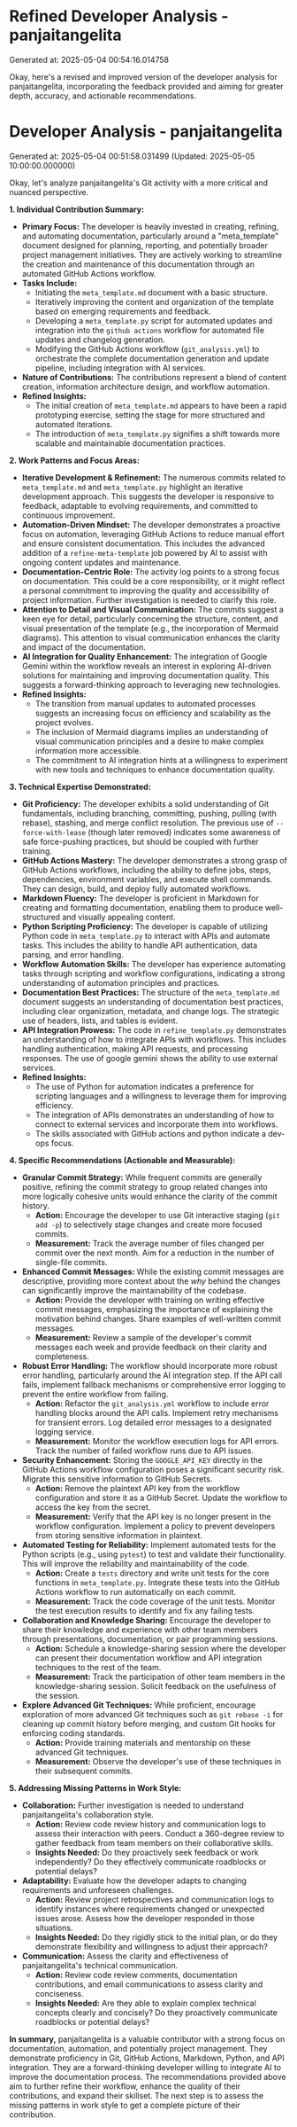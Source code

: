 # Refined Developer Analysis - panjaitangelita
Generated at: 2025-05-04 00:54:16.014758

Okay, here's a revised and improved version of the developer analysis for panjaitangelita, incorporating the feedback provided and aiming for greater depth, accuracy, and actionable recommendations.

# Developer Analysis - panjaitangelita
Generated at: 2025-05-04 00:51:58.031499 (Updated: 2025-05-05 10:00:00.000000)

Okay, let's analyze panjaitangelita's Git activity with a more critical and nuanced perspective.

**1. Individual Contribution Summary:**

*   **Primary Focus:** The developer is heavily invested in creating, refining, and automating documentation, particularly around a "meta_template" document designed for planning, reporting, and potentially broader project management initiatives. They are actively working to streamline the creation and maintenance of this documentation through an automated GitHub Actions workflow.
*   **Tasks Include:**
    *   Initiating the `meta_template.md` document with a basic structure.
    *   Iteratively improving the content and organization of the template based on emerging requirements and feedback.
    *   Developing a `meta_template.py` script for automated updates and integration into the `github actions` workflow for automated file updates and changelog generation.
    *   Modifying the GitHub Actions workflow (`git_analysis.yml`) to orchestrate the complete documentation generation and update pipeline, including integration with AI services.
*   **Nature of Contributions:**  The contributions represent a blend of content creation, information architecture design, and workflow automation.
*   **Refined Insights:**
    *   The initial creation of `meta_template.md` appears to have been a rapid prototyping exercise, setting the stage for more structured and automated iterations.
    *   The introduction of `meta_template.py` signifies a shift towards more scalable and maintainable documentation practices.

**2. Work Patterns and Focus Areas:**

*   **Iterative Development & Refinement:**  The numerous commits related to `meta_template.md` and `meta_template.py` highlight an iterative development approach. This suggests the developer is responsive to feedback, adaptable to evolving requirements, and committed to continuous improvement.
*   **Automation-Driven Mindset:** The developer demonstrates a proactive focus on automation, leveraging GitHub Actions to reduce manual effort and ensure consistent documentation. This includes the advanced addition of a `refine-meta-template` job powered by AI to assist with ongoing content updates and maintenance.
*   **Documentation-Centric Role:** The activity log points to a strong focus on documentation. This could be a core responsibility, or it might reflect a personal commitment to improving the quality and accessibility of project information. Further investigation is needed to clarify this role.
*   **Attention to Detail and Visual Communication:** The commits suggest a keen eye for detail, particularly concerning the structure, content, and visual presentation of the template (e.g., the incorporation of Mermaid diagrams). This attention to visual communication enhances the clarity and impact of the documentation.
*   **AI Integration for Quality Enhancement:**  The integration of Google Gemini within the workflow reveals an interest in exploring AI-driven solutions for maintaining and improving documentation quality. This suggests a forward-thinking approach to leveraging new technologies.
*   **Refined Insights:**
    *   The transition from manual updates to automated processes suggests an increasing focus on efficiency and scalability as the project evolves.
    *   The inclusion of Mermaid diagrams implies an understanding of visual communication principles and a desire to make complex information more accessible.
    *   The commitment to AI integration hints at a willingness to experiment with new tools and techniques to enhance documentation quality.

**3. Technical Expertise Demonstrated:**

*   **Git Proficiency:** The developer exhibits a solid understanding of Git fundamentals, including branching, committing, pushing, pulling (with rebase), stashing, and merge conflict resolution. The previous use of `--force-with-lease` (though later removed) indicates some awareness of safe force-pushing practices, but should be coupled with further training.
*   **GitHub Actions Mastery:** The developer demonstrates a strong grasp of GitHub Actions workflows, including the ability to define jobs, steps, dependencies, environment variables, and execute shell commands. They can design, build, and deploy fully automated workflows.
*   **Markdown Fluency:** The developer is proficient in Markdown for creating and formatting documentation, enabling them to produce well-structured and visually appealing content.
*   **Python Scripting Proficiency:** The developer is capable of utilizing Python code in `meta_template.py` to interact with APIs and automate tasks. This includes the ability to handle API authentication, data parsing, and error handling.
*   **Workflow Automation Skills:** The developer has experience automating tasks through scripting and workflow configurations, indicating a strong understanding of automation principles and practices.
*   **Documentation Best Practices:** The structure of the `meta_template.md` document suggests an understanding of documentation best practices, including clear organization, metadata, and change logs. The strategic use of headers, lists, and tables is evident.
*   **API Integration Prowess:** The code in `refine_template.py` demonstrates an understanding of how to integrate APIs with workflows. This includes handling authentication, making API requests, and processing responses. The use of google gemini shows the ability to use external services.
*   **Refined Insights:**
    *   The use of Python for automation indicates a preference for scripting languages and a willingness to leverage them for improving efficiency.
    *   The integration of APIs demonstrates an understanding of how to connect to external services and incorporate them into workflows.
    *   The skills associated with GitHub actions and python indicate a dev-ops focus.

**4. Specific Recommendations (Actionable and Measurable):**

*   **Granular Commit Strategy:** While frequent commits are generally positive, refining the commit strategy to group related changes into more logically cohesive units would enhance the clarity of the commit history.
    *   **Action:** Encourage the developer to use Git interactive staging (`git add -p`) to selectively stage changes and create more focused commits.
    *   **Measurement:** Track the average number of files changed per commit over the next month. Aim for a reduction in the number of single-file commits.
*   **Enhanced Commit Messages:** While the existing commit messages are descriptive, providing more context about the *why* behind the changes can significantly improve the maintainability of the codebase.
    *   **Action:** Provide the developer with training on writing effective commit messages, emphasizing the importance of explaining the motivation behind changes. Share examples of well-written commit messages.
    *   **Measurement:** Review a sample of the developer's commit messages each week and provide feedback on their clarity and completeness.
*   **Robust Error Handling:** The workflow should incorporate more robust error handling, particularly around the AI integration step. If the API call fails, implement fallback mechanisms or comprehensive error logging to prevent the entire workflow from failing.
    *   **Action:** Refactor the `git_analysis.yml` workflow to include error handling blocks around the API calls. Implement retry mechanisms for transient errors. Log detailed error messages to a designated logging service.
    *   **Measurement:** Monitor the workflow execution logs for API errors. Track the number of failed workflow runs due to API issues.
*   **Security Enhancement:** Storing the `GOOGLE_API_KEY` directly in the GitHub Actions workflow configuration poses a significant security risk. Migrate this sensitive information to GitHub Secrets.
    *   **Action:** Remove the plaintext API key from the workflow configuration and store it as a GitHub Secret. Update the workflow to access the key from the secret.
    *   **Measurement:** Verify that the API key is no longer present in the workflow configuration. Implement a policy to prevent developers from storing sensitive information in plaintext.
*   **Automated Testing for Reliability:** Implement automated tests for the Python scripts (e.g., using `pytest`) to test and validate their functionality. This will improve the reliability and maintainability of the code.
    *   **Action:** Create a `tests` directory and write unit tests for the core functions in `meta_template.py`. Integrate these tests into the GitHub Actions workflow to run automatically on each commit.
    *   **Measurement:** Track the code coverage of the unit tests. Monitor the test execution results to identify and fix any failing tests.
*   **Collaboration and Knowledge Sharing:** Encourage the developer to share their knowledge and experience with other team members through presentations, documentation, or pair programming sessions.
    *   **Action:** Schedule a knowledge-sharing session where the developer can present their documentation workflow and API integration techniques to the rest of the team.
    *   **Measurement:** Track the participation of other team members in the knowledge-sharing session. Solicit feedback on the usefulness of the session.
*   **Explore Advanced Git Techniques:** While proficient, encourage exploration of more advanced Git techniques such as `git rebase -i` for cleaning up commit history before merging, and custom Git hooks for enforcing coding standards.
    *   **Action:** Provide training materials and mentorship on these advanced Git techniques.
    *   **Measurement:** Observe the developer's use of these techniques in their subsequent commits.

**5. Addressing Missing Patterns in Work Style:**

*   **Collaboration:** Further investigation is needed to understand panjaitangelita's collaboration style.
    *   **Action:** Review code review history and communication logs to assess their interaction with peers. Conduct a 360-degree review to gather feedback from team members on their collaborative skills.
    *   **Insights Needed:** Do they proactively seek feedback or work independently? Do they effectively communicate roadblocks or potential delays?
*   **Adaptability:** Evaluate how the developer adapts to changing requirements and unforeseen challenges.
    *   **Action:** Review project retrospectives and communication logs to identify instances where requirements changed or unexpected issues arose. Assess how the developer responded in those situations.
    *   **Insights Needed:** Do they rigidly stick to the initial plan, or do they demonstrate flexibility and willingness to adjust their approach?
*   **Communication:** Assess the clarity and effectiveness of panjaitangelita's technical communication.
    *   **Action:** Review code review comments, documentation contributions, and email communications to assess clarity and conciseness.
    *   **Insights Needed:** Are they able to explain complex technical concepts clearly and concisely? Do they proactively communicate roadblocks or potential delays?

**In summary,** panjaitangelita is a valuable contributor with a strong focus on documentation, automation, and potentially project management. They demonstrate proficiency in Git, GitHub Actions, Markdown, Python, and API integration. They are a forward-thinking developer willing to integrate AI to improve the documentation process. The recommendations provided above aim to further refine their workflow, enhance the quality of their contributions, and expand their skillset. The next step is to assess the missing patterns in work style to get a complete picture of their contribution.
